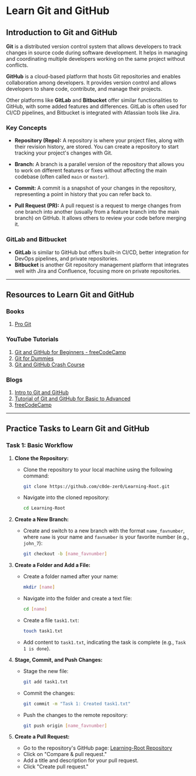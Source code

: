 # Learn Git and GitHub

## Introduction to Git and GitHub

**Git** is a distributed version control system that allows developers to track changes in source code during software development. It helps in managing and coordinating multiple developers working on the same project without conflicts.

**GitHub** is a cloud-based platform that hosts Git repositories and enables collaboration among developers. It provides version control and allows developers to share code, contribute, and manage their projects.

Other platforms like **GitLab** and **Bitbucket** offer similar functionalities to GitHub, with some added features and differences. GitLab is often used for CI/CD pipelines, and Bitbucket is integrated with Atlassian tools like Jira.

### Key Concepts

- **Repository (Repo):** A repository is where your project files, along with their revision history, are stored. You can create a repository to start tracking your project's changes with Git.
  
- **Branch:** A branch is a parallel version of the repository that allows you to work on different features or fixes without affecting the main codebase (often called `main` or `master`).
  
- **Commit:** A commit is a snapshot of your changes in the repository, representing a point in history that you can refer back to.

- **Pull Request (PR):** A pull request is a request to merge changes from one branch into another (usually from a feature branch into the main branch) on GitHub. It allows others to review your code before merging it.

### GitLab and Bitbucket

- **GitLab** is similar to GitHub but offers built-in CI/CD, better integration for DevOps pipelines, and private repositories.
- **Bitbucket** is another Git repository management platform that integrates well with Jira and Confluence, focusing more on private repositories.

---

## Resources to Learn Git and GitHub

### Books
1. [Pro Git](https://git-scm.com/book/en/v2)

### YouTube Tutorials

1. [Git and GitHub for Beginners - freeCodeCamp](https://youtu.be/RGOj5yH7evk?si=QVI_63lAWpdt8Kt1)
2. [Git for Dummies](https://youtu.be/mJ-qvsxPHpY?si=b7lc_Gm7x3bA4UUc)
3. [Git and GitHub Crash Course](https://www.youtube.com/watch?v=SWYqp7iY_Tc)

### Blogs

1. [Intro to Git and GitHub](https://product.hubspot.com/blog/git-and-github-tutorial-for-beginners)
2. [Tutorial of Git and GitHub for Basic to Advanced](https://medium.com/@sachinsoni600517/complete-tutorial-of-git-and-github-for-basic-to-advanced-1dd34d12b90b)
3. [freeCodeCamp](https://www.freecodecamp.org/news/the-beginners-guide-to-git-github/)

---

## Practice Tasks to Learn Git and GitHub

### Task 1: Basic Workflow

1. **Clone the Repository:**
   - Clone the repository to your local machine using the following command:
     ```bash
     git clone https://github.com/c0de-zer0/Learning-Root.git
     ```
   - Navigate into the cloned repository:
     ```bash
     cd Learning-Root
     ```

2. **Create a New Branch:**
   - Create and switch to a new branch with the format `name_favnumber`, where `name` is your name and `favnumber` is your favorite number (e.g., `john_7`):
     ```bash
     git checkout -b [name_favnumber]
     ```

3. **Create a Folder and Add a File:**
   - Create a folder named after your name:
     ```bash
     mkdir [name]
     ```
   - Navigate into the folder and create a text file:
     ```bash
     cd [name]
     ```
   - Create a file `task1.txt`:
     ```bash
     touch task1.txt
     ```
   - Add content to `task1.txt`, indicating the task is complete (e.g., `Task 1 is done`).

4. **Stage, Commit, and Push Changes:**
   - Stage the new file:
     ```bash
     git add task1.txt
     ```
   - Commit the changes:
     ```bash
     git commit -m "Task 1: Created task1.txt"
     ```
   - Push the changes to the remote repository:
     ```bash
     git push origin [name_favnumber]
     ```

5. **Create a Pull Request:**
   - Go to the repository's GitHub page: [Learning-Root Repository](https://github.com/c0de-zer0/Learning-Root)
   - Click on "Compare & pull request."
   - Add a title and description for your pull request.
   - Click "Create pull request."
